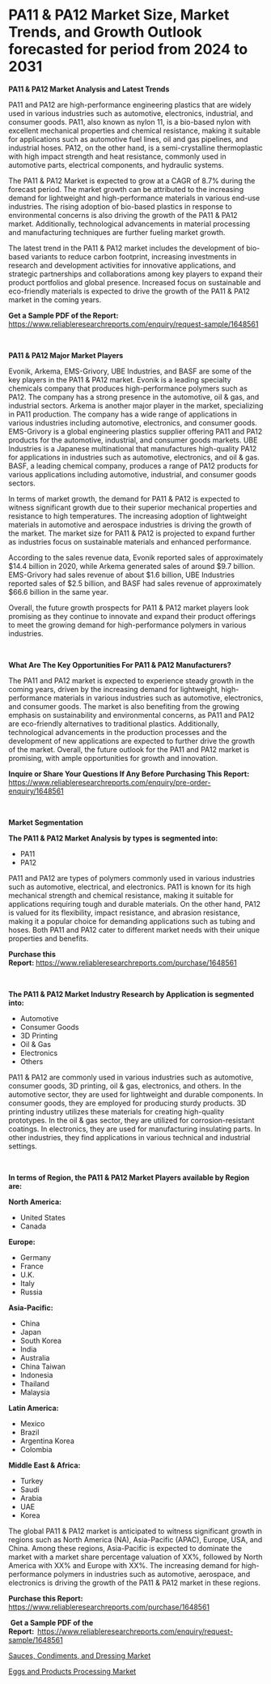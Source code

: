 <p><h1>PA11 & PA12 Market Size, Market Trends, and Growth Outlook forecasted for period from 2024 to 2031</h1></p><p><strong>PA11 & PA12 Market Analysis and Latest Trends</strong></p>
<p><p>PA11 and PA12 are high-performance engineering plastics that are widely used in various industries such as automotive, electronics, industrial, and consumer goods. PA11, also known as nylon 11, is a bio-based nylon with excellent mechanical properties and chemical resistance, making it suitable for applications such as automotive fuel lines, oil and gas pipelines, and industrial hoses. PA12, on the other hand, is a semi-crystalline thermoplastic with high impact strength and heat resistance, commonly used in automotive parts, electrical components, and hydraulic systems.</p><p>The PA11 & PA12 Market is expected to grow at a CAGR of 8.7% during the forecast period. The market growth can be attributed to the increasing demand for lightweight and high-performance materials in various end-use industries. The rising adoption of bio-based plastics in response to environmental concerns is also driving the growth of the PA11 & PA12 market. Additionally, technological advancements in material processing and manufacturing techniques are further fueling market growth.</p><p>The latest trend in the PA11 & PA12 market includes the development of bio-based variants to reduce carbon footprint, increasing investments in research and development activities for innovative applications, and strategic partnerships and collaborations among key players to expand their product portfolios and global presence. Increased focus on sustainable and eco-friendly materials is expected to drive the growth of the PA11 & PA12 market in the coming years.</p></p>
<p><strong>Get a Sample PDF of the Report:&nbsp;</strong> <a href="https://www.reliableresearchreports.com/enquiry/request-sample/1648561">https://www.reliableresearchreports.com/enquiry/request-sample/1648561</a></p>
<p>&nbsp;</p>
<p><strong>PA11 & PA12 Major Market Players</strong></p>
<p><p>Evonik, Arkema, EMS-Grivory, UBE Industries, and BASF are some of the key players in the PA11 & PA12 market. Evonik is a leading specialty chemicals company that produces high-performance polymers such as PA12. The company has a strong presence in the automotive, oil & gas, and industrial sectors. Arkema is another major player in the market, specializing in PA11 production. The company has a wide range of applications in various industries including automotive, electronics, and consumer goods. EMS-Grivory is a global engineering plastics supplier offering PA11 and PA12 products for the automotive, industrial, and consumer goods markets. UBE Industries is a Japanese multinational that manufactures high-quality PA12 for applications in industries such as automotive, electronics, and oil & gas. BASF, a leading chemical company, produces a range of PA12 products for various applications including automotive, industrial, and consumer goods sectors.</p><p>In terms of market growth, the demand for PA11 & PA12 is expected to witness significant growth due to their superior mechanical properties and resistance to high temperatures. The increasing adoption of lightweight materials in automotive and aerospace industries is driving the growth of the market. The market size for PA11 & PA12 is projected to expand further as industries focus on sustainable materials and enhanced performance.</p><p>According to the sales revenue data, Evonik reported sales of approximately $14.4 billion in 2020, while Arkema generated sales of around $9.7 billion. EMS-Grivory had sales revenue of about $1.6 billion, UBE Industries reported sales of $2.5 billion, and BASF had sales revenue of approximately $66.6 billion in the same year.</p><p>Overall, the future growth prospects for PA11 & PA12 market players look promising as they continue to innovate and expand their product offerings to meet the growing demand for high-performance polymers in various industries.</p></p>
<p>&nbsp;</p>
<p><strong>What Are The Key Opportunities For PA11 & PA12 Manufacturers?</strong></p>
<p><p>The PA11 and PA12 market is expected to experience steady growth in the coming years, driven by the increasing demand for lightweight, high-performance materials in various industries such as automotive, electronics, and consumer goods. The market is also benefiting from the growing emphasis on sustainability and environmental concerns, as PA11 and PA12 are eco-friendly alternatives to traditional plastics. Additionally, technological advancements in the production processes and the development of new applications are expected to further drive the growth of the market. Overall, the future outlook for the PA11 and PA12 market is promising, with ample opportunities for growth and innovation.</p></p>
<p><strong>Inquire or Share Your Questions If Any Before Purchasing This Report:</strong> <a href="https://www.reliableresearchreports.com/enquiry/pre-order-enquiry/1648561">https://www.reliableresearchreports.com/enquiry/pre-order-enquiry/1648561</a></p>
<p>&nbsp;</p>
<p><strong>Market Segmentation</strong></p>
<p><strong>The PA11 & PA12 Market Analysis by types is segmented into:</strong></p>
<p><ul><li>PA11</li><li>PA12</li></ul></p>
<p><p>PA11 and PA12 are types of polymers commonly used in various industries such as automotive, electrical, and electronics. PA11 is known for its high mechanical strength and chemical resistance, making it suitable for applications requiring tough and durable materials. On the other hand, PA12 is valued for its flexibility, impact resistance, and abrasion resistance, making it a popular choice for demanding applications such as tubing and hoses. Both PA11 and PA12 cater to different market needs with their unique properties and benefits.</p></p>
<p><strong>Purchase this Report:&nbsp;</strong><a href="https://www.reliableresearchreports.com/purchase/1648561">https://www.reliableresearchreports.com/purchase/1648561</a></p>
<p>&nbsp;</p>
<p><strong>The PA11 & PA12 Market Industry Research by Application is segmented into:</strong></p>
<p><ul><li>Automotive</li><li>Consumer Goods</li><li>3D Printing</li><li>Oil & Gas</li><li>Electronics</li><li>Others</li></ul></p>
<p><p>PA11 & PA12 are commonly used in various industries such as automotive, consumer goods, 3D printing, oil & gas, electronics, and others. In the automotive sector, they are used for lightweight and durable components. In consumer goods, they are employed for producing sturdy products. 3D printing industry utilizes these materials for creating high-quality prototypes. In the oil & gas sector, they are utilized for corrosion-resistant coatings. In electronics, they are used for manufacturing insulating parts. In other industries, they find applications in various technical and industrial settings.</p></p>
<p>&nbsp;</p>
<p><strong>In terms of Region, the PA11 & PA12 Market Players available by Region are:</strong></p>
<p>
    <p> <strong> North America: </strong>
        <ul>
            <li>United States</li>
            <li>Canada</li>
        </ul>
        </p> 
    <p> <strong> Europe: </strong>
        <ul>
            <li>Germany</li>
            <li>France</li>
            <li>U.K.</li>
            <li>Italy</li>
            <li>Russia</li>
        </ul>
        </p> 
    <p> <strong> Asia-Pacific: </strong>
        <ul>
            <li>China</li>
            <li>Japan</li>
            <li>South Korea</li>
            <li>India</li>
            <li>Australia</li>
            <li>China Taiwan</li>
            <li>Indonesia</li>
            <li>Thailand</li>
            <li>Malaysia</li>
        </ul>
        </p> 
    <p> <strong> Latin America: </strong>
        <ul>
            <li>Mexico</li>
            <li>Brazil</li>
            <li>Argentina Korea</li>
            <li>Colombia</li>
        </ul>
        </p> 
    <p> <strong> Middle East & Africa: </strong>
        <ul>
            <li>Turkey</li>
            <li>Saudi</li>
            <li>Arabia</li>
            <li>UAE</li>
            <li>Korea</li>
        </ul>
    </p>
    </p>
<p><p>The global PA11 & PA12 market is anticipated to witness significant growth in regions such as North America (NA), Asia-Pacific (APAC), Europe, USA, and China. Among these regions, Asia-Pacific is expected to dominate the market with a market share percentage valuation of XX%, followed by North America with XX% and Europe with XX%. The increasing demand for high-performance polymers in industries such as automotive, aerospace, and electronics is driving the growth of the PA11 & PA12 market in these regions.</p></p>
<p><strong>Purchase this Report: </strong><a href="https://www.reliableresearchreports.com/purchase/1648561">https://www.reliableresearchreports.com/purchase/1648561</a></p>
<p>&nbsp;<strong>Get a Sample PDF of the Report:&nbsp;&nbsp;</strong><a href="https://www.reliableresearchreports.com/enquiry/request-sample/1648561">https://www.reliableresearchreports.com/enquiry/request-sample/1648561</a></p>
<p><strong></strong></p>
<p><p><a href="https://issuu.com/reportprime-2/docs/sauces-condiments-and-dressing-market-size-2030.pp">Sauces, Condiments, and Dressing Market</a></p><p><a href="https://issuu.com/reportprime-2/docs/eggs-and-products-processing-market-size-2030.pptx">Eggs and Products Processing Market</a></p></p>